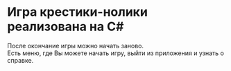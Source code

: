 # Игра крестики-нолики реализована на С# <br>
После окончание игры можно начать заново. <br>
Есть меню, где Вы можете начать игру, выйти из приложения и узнать о справке. 
